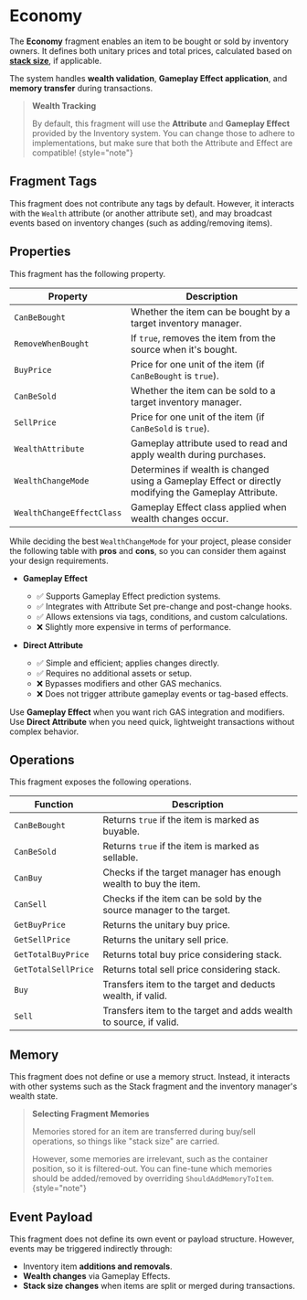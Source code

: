 # Economy
<primary-label ref="inventory"/>

The **Economy** fragment enables an item to be bought or sold by inventory owners. It defines both unitary prices and 
total prices, calculated based on **[stack size](inv_fragment_stack.md)**, if applicable. 

The system handles **wealth validation**, **Gameplay Effect application**, and **memory transfer** during transactions.

> **Wealth Tracking**
> 
> By default, this fragment will use the **Attribute** and **Gameplay Effect** provided by the Inventory system. You can 
> change those to adhere to implementations, but make sure that both the Attribute and Effect are compatible!
{style="note"}

## Fragment Tags
This fragment does not contribute any tags by default. However, it interacts with the `Wealth` attribute (or another 
attribute set), and may broadcast events based on inventory changes (such as adding/removing items).

## Properties
This fragment has the following property.

| Property                  | Description                                                                                           |
|---------------------------|-------------------------------------------------------------------------------------------------------|
| `CanBeBought`             | Whether the item can be bought by a target inventory manager.                                         |
| `RemoveWhenBought`        | If `true`, removes the item from the source when it's bought.                                         |
| `BuyPrice`                | Price for one unit of the item (if `CanBeBought` is `true`).                                          |
| `CanBeSold`               | Whether the item can be sold to a target inventory manager.                                           |
| `SellPrice`               | Price for one unit of the item (if `CanBeSold` is `true`).                                            |
| `WealthAttribute`         | Gameplay attribute used to read and apply wealth during purchases.                                    |
| `WealthChangeMode`        | Determines if wealth is changed using a Gameplay Effect or directly modifying the Gameplay Attribute. |
| `WealthChangeEffectClass` | Gameplay Effect class applied when wealth changes occur.                                              |

While deciding the best `WealthChangeMode` for your project, please consider the following table with **pros** and **cons**,
so you can consider them against your design requirements.

- **Gameplay Effect**
    - :white_check_mark: Supports Gameplay Effect prediction systems.
    - :white_check_mark: Integrates with Attribute Set pre-change and post-change hooks.
    - :white_check_mark: Allows extensions via tags, conditions, and custom calculations.
    - :x: Slightly more expensive in terms of performance.

- **Direct Attribute**
    - :white_check_mark: Simple and efficient; applies changes directly.
    - :white_check_mark: Requires no additional assets or setup.
    - :x: Bypasses modifiers and other GAS mechanics.
    - :x: Does not trigger attribute gameplay events or tag-based effects.

Use **Gameplay Effect** when you want rich GAS integration and modifiers.
Use **Direct Attribute** when you need quick, lightweight transactions without complex behavior.

## Operations
This fragment exposes the following operations.

| Function            | Description                                                         |
|---------------------|---------------------------------------------------------------------|
| `CanBeBought`       | Returns `true` if the item is marked as buyable.                    |
| `CanBeSold`         | Returns `true` if the item is marked as sellable.                   |
| `CanBuy`            | Checks if the target manager has enough wealth to buy the item.     |
| `CanSell`           | Checks if the item can be sold by the source manager to the target. |
| `GetBuyPrice`       | Returns the unitary buy price.                                      |
| `GetSellPrice`      | Returns the unitary sell price.                                     |
| `GetTotalBuyPrice`  | Returns total buy price considering stack.                          |
| `GetTotalSellPrice` | Returns total sell price considering stack.                         |
| `Buy`               | Transfers item to the target and deducts wealth, if valid.          |
| `Sell`              | Transfers item to the target and adds wealth to source, if valid.   |

## Memory
This fragment does not define or use a memory struct. Instead, it interacts with other systems such as the Stack fragment 
and the inventory manager's wealth state.

> **Selecting Fragment Memories**
>
> Memories stored for an item are transferred during buy/sell operations, so things like "stack size" are carried.
>
> However, some memories are irrelevant, such as the container position, so it is filtered-out. You can fine-tune which
> memories should be added/removed by overriding `ShouldAddMemoryToItem`.
{style="note"}

## Event Payload
This fragment does not define its own event or payload structure. However, events may be triggered indirectly through:

- Inventory item **additions and removals**.
- **Wealth changes** via Gameplay Effects.
- **Stack size changes** when items are split or merged during transactions.